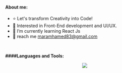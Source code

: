 
#### About me:
- ⭐ Let's transform Creativity into Code!
- 🔭 Interested in Front-End development and UI/UX.
- 🌱 I’m currently learning React Js
- 💬 reach me maramhamed83@gmail.com
<br/>

  <p><b> ####Languages and Tools: </b></p>
  <p align="center">
  <a href="https://skillicons.dev">
    <img src="https://skillicons.dev/icons?i=vscode,html,css,js,bootstrap,git,github,postman,pr,xd,ai,ae" />       
  </a>
